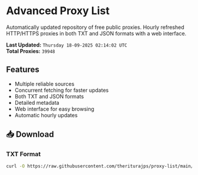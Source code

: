 # Advanced Proxy List

Automatically updated repository of free public proxies. Hourly refreshed HTTP/HTTPS proxies in both TXT and JSON formats with a web interface.

**Last Updated:** `Thursday 18-09-2025 02:14:02 UTC`  
**Total Proxies:** `39948`

## Features
- Multiple reliable sources
- Concurrent fetching for faster updates
- Both TXT and JSON formats
- Detailed metadata
- Web interface for easy browsing
- Automatic hourly updates

## 📥 Download

### TXT Format
```bash
curl -O https://raw.githubusercontent.com/theriturajps/proxy-list/main/proxies.txt